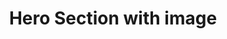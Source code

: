 ---
title: Hero Section with image
category: Marketing
paid: true
isActive: true
ltr: {"react":{"jsxCss":[],"jsxTail":[{"label":"App.jsx","code":"import { useEffect, useState } from 'react'\n\nexport default () => {\n\n    const [state, setState] = useState(false)\n\n    // Replace javascript:void(0) paths with your paths\n    const navigation = [\n        { title: \"Features\", path: \"javascript:void(0)\" },\n        { title: \"Integrations\", path: \"javascript:void(0)\" },\n        { title: \"Customers\", path: \"javascript:void(0)\" },\n        { title: \"Pricing\", path: \"javascript:void(0)\" }\n    ]\n\n    useEffect(() => {\n        document.onclick = (e) => {\n            const target = e.target;\n            if (!target.closest(\".menu-btn\")) setState(false);\n        };\n    }, [])\n\n\n    const Brand = () => (\n        <div className=\"flex items-center justify-between py-5 md:block\">\n            <a href=\"javascript:void(0)\">\n                <img\n                    src=\"https://www.floatui.com/logo.svg\"\n                    width={120}\n                    height={50}\n                    alt=\"Float UI logo\"\n                />\n            </a>\n            <div className=\"md:hidden\">\n                <button className=\"menu-btn text-gray-500 hover:text-gray-800\"\n                    onClick={() => setState(!state)}\n                >\n                    {\n                        state ? (\n                            <svg xmlns=\"http://www.w3.org/2000/svg\" className=\"h-6 w-6\" viewBox=\"0 0 20 20\" fill=\"currentColor\">\n                                <path fillRule=\"evenodd\" d=\"M4.293 4.293a1 1 0 011.414 0L10 8.586l4.293-4.293a1 1 0 111.414 1.414L11.414 10l4.293 4.293a1 1 0 01-1.414 1.414L10 11.414l-4.293 4.293a1 1 0 01-1.414-1.414L8.586 10 4.293 5.707a1 1 0 010-1.414z\" clipRule=\"evenodd\" />\n                            </svg>\n                        ) : (\n                            <svg xmlns=\"http://www.w3.org/2000/svg\" fill=\"none\" viewBox=\"0 0 24 24\" strokeWidth={1.5} stroke=\"currentColor\" className=\"w-6 h-6\">\n                                <path strokeLinecap=\"round\" strokeLinejoin=\"round\" d=\"M3.75 6.75h16.5M3.75 12h16.5m-16.5 5.25h16.5\" />\n                            </svg>\n                        )\n                    }\n                </button>\n            </div>\n        </div>\n    )\n\n    return (\n        <div className='relative'>\n            <div className='absolute inset-0 blur-xl h-[580px]' style={{ background: \"linear-gradient(143.6deg, rgba(192, 132, 252, 0) 20.79%, rgba(232, 121, 249, 0.26) 40.92%, rgba(204, 171, 238, 0) 70.35%)\" }}></div>\n            <div className='relative'>\n                <header>\n                    <div className={`md:hidden ${state ? \"mx-2 pb-5\" : \"hidden\"}`}>\n                        <Brand />\n                    </div>\n                    <nav className={`pb-5 md:text-sm ${state ? \"absolute top-0 inset-x-0 bg-white shadow-lg rounded-xl border mx-2 mt-2 md:shadow-none md:border-none md:mx-0 md:mt-0 md:relative md:bg-transparent\" : \"\"}`}>\n                        <div className=\"gap-x-14 items-center max-w-screen-xl mx-auto px-4 md:flex md:px-8\">\n                            <Brand />\n                            <div className={`flex-1 items-center mt-8 md:mt-0 md:flex ${state ? 'block' : 'hidden'} `}>\n                                <ul className=\"flex-1 justify-center items-center space-y-6 md:flex md:space-x-6 md:space-y-0\">\n                                    {\n                                        navigation.map((item, idx) => {\n                                            return (\n                                                <li key={idx} className=\"text-gray-700 hover:text-gray-900\">\n                                                    <a href={item.path} className=\"block\">\n                                                        {item.title}\n                                                    </a>\n                                                </li>\n                                            )\n                                        })\n                                    }\n                                </ul>\n                                <div className=\"items-center justify-end mt-6 space-y-6 md:flex md:mt-0\">\n                                    <a href=\"javascript:void(0)\" className=\"flex items-center justify-center gap-x-1 py-2 px-4 text-white font-medium bg-gray-800 hover:bg-gray-700 active:bg-gray-900 rounded-full md:inline-flex\">\n                                        Sign in\n                                        <svg xmlns=\"http://www.w3.org/2000/svg\" viewBox=\"0 0 20 20\" fill=\"currentColor\" className=\"w-5 h-5\">\n                                            <path fillRule=\"evenodd\" d=\"M7.21 14.77a.75.75 0 01.02-1.06L11.168 10 7.23 6.29a.75.75 0 111.04-1.08l4.5 4.25a.75.75 0 010 1.08l-4.5 4.25a.75.75 0 01-1.06-.02z\" clipRule=\"evenodd\" />\n                                        </svg>\n                                    </a>\n                                </div>\n                            </div>\n                        </div>\n                    </nav>\n                </header>\n                <section>\n                    <div className=\"max-w-screen-xl mx-auto px-4 py-28 gap-12 text-gray-600 overflow-hidden md:px-8 md:flex\">\n                        <div className='flex-none space-y-5 max-w-xl'>\n                            <a href=\"javascript:void(0)\" className='inline-flex gap-x-6 items-center rounded-full p-1 pr-6 border text-sm font-medium duration-150 hover:bg-white'>\n                                <span className='inline-block rounded-full px-3 py-1 bg-indigo-600 text-white'>\n                                    News\n                                </span>\n                                <p className='flex items-center'>\n                                    Read the launch post from here\n                                    <svg xmlns=\"http://www.w3.org/2000/svg\" viewBox=\"0 0 20 20\" fill=\"currentColor\" className=\"w-5 h-5\">\n                                        <path fillRule=\"evenodd\" d=\"M7.21 14.77a.75.75 0 01.02-1.06L11.168 10 7.23 6.29a.75.75 0 111.04-1.08l4.5 4.25a.75.75 0 010 1.08l-4.5 4.25a.75.75 0 01-1.06-.02z\" clipRule=\"evenodd\" />\n                                    </svg>\n                                </p>\n                            </a>\n                            <h1 className=\"text-4xl text-gray-800 font-extrabold sm:text-5xl\">\n                                Build your SaaS exactly how you want\n                            </h1>\n                            <p>\n                                Sed ut perspiciatis unde omnis iste natus voluptatem accusantium doloremque laudantium, totam rem aperiam, eaque ipsa quae.\n                            </p>\n                            <div className='flex items-center gap-x-3 sm:text-sm'>\n                                <a href=\"javascript:void(0)\" className=\"flex items-center justify-center gap-x-1 py-2 px-4 text-white font-medium bg-gray-800 duration-150 hover:bg-gray-700 active:bg-gray-900 rounded-full md:inline-flex\">\n                                    Get started\n                                    <svg xmlns=\"http://www.w3.org/2000/svg\" viewBox=\"0 0 20 20\" fill=\"currentColor\" className=\"w-5 h-5\">\n                                        <path fillRule=\"evenodd\" d=\"M7.21 14.77a.75.75 0 01.02-1.06L11.168 10 7.23 6.29a.75.75 0 111.04-1.08l4.5 4.25a.75.75 0 010 1.08l-4.5 4.25a.75.75 0 01-1.06-.02z\" clipRule=\"evenodd\" />\n                                    </svg>\n                                </a>\n                                <a href=\"javascript:void(0)\" className=\"flex items-center justify-center gap-x-1 py-2 px-4 text-gray-700 hover:text-gray-900 font-medium duration-150 md:inline-flex\">\n                                    Contact sales\n                                    <svg xmlns=\"http://www.w3.org/2000/svg\" viewBox=\"0 0 20 20\" fill=\"currentColor\" className=\"w-5 h-5\">\n                                        <path fillRule=\"evenodd\" d=\"M7.21 14.77a.75.75 0 01.02-1.06L11.168 10 7.23 6.29a.75.75 0 111.04-1.08l4.5 4.25a.75.75 0 010 1.08l-4.5 4.25a.75.75 0 01-1.06-.02z\" clipRule=\"evenodd\" />\n                                    </svg>\n                                </a>\n                            </div>\n                        </div>\n                        <div className='flex-1 hidden md:block'>\n                            {/* Replace with your image */}\n                            <img src=\"https://res.cloudinary.com/floatui/image/upload/c_pad,b_auto:predominant,fl_preserve_transparency/v1669333920/undraw_progressive_app_m-9-ms_oftfv5.jpg\" className=\"max-w-xl\" />\n                        </div>\n                    </div>\n                </section>\n            </div>\n        </div>\n    )\n}"}]},"vue":{"vueTail":[],"vueCss":[]},"preview":"function App() {\n\n    const [state, setState] = React.useState(false)\n\n    // Replace javascript:void(0) paths with your paths\n    const navigation = [\n        { title: \"Features\", path: \"javascript:void(0)\" },\n        { title: \"Integrations\", path: \"javascript:void(0)\" },\n        { title: \"Customers\", path: \"javascript:void(0)\" },\n        { title: \"Pricing\", path: \"javascript:void(0)\" }\n    ]\n\n    React.useEffect(() => {\n        document.onclick = (e) => {\n            const target = e.target;\n            if (!target.closest(\".menu-btn\")) setState(false);\n        };\n    }, [])\n\n\n    const Brand = () => (\n        <div className=\"flex items-center justify-between py-5 md:block\">\n            <a href=\"javascript:void(0)\">\n                <img\n                    src=\"https://www.floatui.com/logo.svg\"\n                    width={120}\n                    height={50}\n                    alt=\"Float UI logo\"\n                />\n            </a>\n            <div className=\"md:hidden\">\n                <button className=\"menu-btn text-gray-500 hover:text-gray-800\"\n                    onClick={() => setState(!state)}\n                >\n                    {\n                        state ? (\n                            <svg xmlns=\"http://www.w3.org/2000/svg\" className=\"h-6 w-6\" viewBox=\"0 0 20 20\" fill=\"currentColor\">\n                                <path fillRule=\"evenodd\" d=\"M4.293 4.293a1 1 0 011.414 0L10 8.586l4.293-4.293a1 1 0 111.414 1.414L11.414 10l4.293 4.293a1 1 0 01-1.414 1.414L10 11.414l-4.293 4.293a1 1 0 01-1.414-1.414L8.586 10 4.293 5.707a1 1 0 010-1.414z\" clipRule=\"evenodd\" />\n                            </svg>\n                        ) : (\n                            <svg xmlns=\"http://www.w3.org/2000/svg\" fill=\"none\" viewBox=\"0 0 24 24\" strokeWidth={1.5} stroke=\"currentColor\" className=\"w-6 h-6\">\n                                <path strokeLinecap=\"round\" strokeLinejoin=\"round\" d=\"M3.75 6.75h16.5M3.75 12h16.5m-16.5 5.25h16.5\" />\n                            </svg>\n                        )\n                    }\n                </button>\n            </div>\n        </div>\n    )\n\n    return (\n        <div className='relative'>\n            <div className='absolute inset-0 blur-xl h-[580px]' style={{ background: \"linear-gradient(143.6deg, rgba(192, 132, 252, 0) 20.79%, rgba(232, 121, 249, 0.26) 40.92%, rgba(204, 171, 238, 0) 70.35%)\" }}></div>\n            <div className='relative'>\n                <header>\n                    <div className={`md:hidden ${state ? \"mx-2 pb-5\" : \"hidden\"}`}>\n                        <Brand />\n                    </div>\n                    <nav className={`pb-5 md:text-sm ${state ? \"absolute top-0 inset-x-0 bg-white shadow-lg rounded-xl border mx-2 mt-2 md:shadow-none md:border-none md:mx-0 md:mt-0 md:relative md:bg-transparent\" : \"\"}`}>\n                        <div className=\"gap-x-14 items-center max-w-screen-xl mx-auto px-4 md:flex md:px-8\">\n                            <Brand />\n                            <div className={`flex-1 items-center mt-8 md:mt-0 md:flex ${state ? 'block' : 'hidden'} `}>\n                                <ul className=\"flex-1 justify-center items-center space-y-6 md:flex md:space-x-6 md:space-y-0\">\n                                    {\n                                        navigation.map((item, idx) => {\n                                            return (\n                                                <li key={idx} className=\"text-gray-700 hover:text-gray-900\">\n                                                    <a href={item.path} className=\"block\">\n                                                        {item.title}\n                                                    </a>\n                                                </li>\n                                            )\n                                        })\n                                    }\n                                </ul>\n                                <div className=\"items-center justify-end mt-6 space-y-6 md:flex md:mt-0\">\n                                    <a href=\"javascript:void(0)\" className=\"flex items-center justify-center gap-x-1 py-2 px-4 text-white font-medium bg-gray-800 hover:bg-gray-700 active:bg-gray-900 rounded-full md:inline-flex\">\n                                        Sign in\n                                        <svg xmlns=\"http://www.w3.org/2000/svg\" viewBox=\"0 0 20 20\" fill=\"currentColor\" className=\"w-5 h-5\">\n                                            <path fillRule=\"evenodd\" d=\"M7.21 14.77a.75.75 0 01.02-1.06L11.168 10 7.23 6.29a.75.75 0 111.04-1.08l4.5 4.25a.75.75 0 010 1.08l-4.5 4.25a.75.75 0 01-1.06-.02z\" clipRule=\"evenodd\" />\n                                        </svg>\n                                    </a>\n                                </div>\n                            </div>\n                        </div>\n                    </nav>\n                </header>\n                <section>\n                    <div className=\"max-w-screen-xl mx-auto px-4 py-28 gap-12 text-gray-600 overflow-hidden md:px-8 md:flex\">\n                        <div className='flex-none space-y-5 max-w-xl'>\n                            <a href=\"javascript:void(0)\" className='inline-flex gap-x-6 items-center rounded-full p-1 pr-6 border text-sm font-medium duration-150 hover:bg-white'>\n                                <span className='inline-block rounded-full px-3 py-1 bg-indigo-600 text-white'>\n                                    News\n                                </span>\n                                <p className='flex items-center'>\n                                    Read the launch post from here\n                                    <svg xmlns=\"http://www.w3.org/2000/svg\" viewBox=\"0 0 20 20\" fill=\"currentColor\" className=\"w-5 h-5\">\n                                        <path fillRule=\"evenodd\" d=\"M7.21 14.77a.75.75 0 01.02-1.06L11.168 10 7.23 6.29a.75.75 0 111.04-1.08l4.5 4.25a.75.75 0 010 1.08l-4.5 4.25a.75.75 0 01-1.06-.02z\" clipRule=\"evenodd\" />\n                                    </svg>\n                                </p>\n                            </a>\n                            <h1 className=\"text-4xl text-gray-800 font-extrabold sm:text-5xl\">\n                                Build your SaaS exactly how you want\n                            </h1>\n                            <p>\n                                Sed ut perspiciatis unde omnis iste natus voluptatem accusantium doloremque laudantium, totam rem aperiam, eaque ipsa quae.\n                            </p>\n                            <div className='flex items-center gap-x-3 sm:text-sm'>\n                                <a href=\"javascript:void(0)\" className=\"flex items-center justify-center gap-x-1 py-2 px-4 text-white font-medium bg-gray-800 duration-150 hover:bg-gray-700 active:bg-gray-900 rounded-full md:inline-flex\">\n                                    Get started\n                                    <svg xmlns=\"http://www.w3.org/2000/svg\" viewBox=\"0 0 20 20\" fill=\"currentColor\" className=\"w-5 h-5\">\n                                        <path fillRule=\"evenodd\" d=\"M7.21 14.77a.75.75 0 01.02-1.06L11.168 10 7.23 6.29a.75.75 0 111.04-1.08l4.5 4.25a.75.75 0 010 1.08l-4.5 4.25a.75.75 0 01-1.06-.02z\" clipRule=\"evenodd\" />\n                                    </svg>\n                                </a>\n                                <a href=\"javascript:void(0)\" className=\"flex items-center justify-center gap-x-1 py-2 px-4 text-gray-700 hover:text-gray-900 font-medium duration-150 md:inline-flex\">\n                                    Contact sales\n                                    <svg xmlns=\"http://www.w3.org/2000/svg\" viewBox=\"0 0 20 20\" fill=\"currentColor\" className=\"w-5 h-5\">\n                                        <path fillRule=\"evenodd\" d=\"M7.21 14.77a.75.75 0 01.02-1.06L11.168 10 7.23 6.29a.75.75 0 111.04-1.08l4.5 4.25a.75.75 0 010 1.08l-4.5 4.25a.75.75 0 01-1.06-.02z\" clipRule=\"evenodd\" />\n                                    </svg>\n                                </a>\n                            </div>\n                        </div>\n                        <div className='flex-1 hidden md:block'>\n                            {/* Replace with your image */}\n                            <img src=\"https://res.cloudinary.com/floatui/image/upload/c_pad,b_auto:predominant,fl_preserve_transparency/v1669333920/undraw_progressive_app_m-9-ms_oftfv5.jpg\" className=\"max-w-xl\" />\n                        </div>\n                    </div>\n                </section>\n            </div>\n        </div>\n    )\n}"}
rtl: {"preview":"function App() {\n\n    const [state, setState] = React.useState(false)\n\n    // Replace javascript:void(0) paths with your paths\n    const navigation = [\n        { title: \"المميزات\", path: \"javascript:void(0)\" },\n        { title: \"التكاملات\", path: \"javascript:void(0)\" },\n        { title: \"العملاء\", path: \"javascript:void(0)\" },\n        { title: \"التسعير\", path: \"javascript:void(0)\" }\n    ]\n\n    React.useEffect(() => {\n        document.onclick = (e) => {\n            const target = e.target;\n            if (!target.closest(\".menu-btn\")) setState(false);\n        };\n    }, [])\n\n\n    const Brand = () => (\n        <div className=\"flex items-center justify-between py-5 md:block\">\n            <a href=\"javascript:void(0)\">\n                <img\n                    src=\"https://www.floatui.com/logo.svg\"\n                    width={120}\n                    height={50}\n                    alt=\"Float UI logo\"\n                />\n            </a>\n            <div className=\"md:hidden\">\n                <button className=\"menu-btn text-gray-500 hover:text-gray-800\"\n                    onClick={() => setState(!state)}\n                >\n                    {\n                        state ? (\n                            <svg xmlns=\"http://www.w3.org/2000/svg\" className=\"h-6 w-6\" viewBox=\"0 0 20 20\" fill=\"currentColor\">\n                                <path fillRule=\"evenodd\" d=\"M4.293 4.293a1 1 0 011.414 0L10 8.586l4.293-4.293a1 1 0 111.414 1.414L11.414 10l4.293 4.293a1 1 0 01-1.414 1.414L10 11.414l-4.293 4.293a1 1 0 01-1.414-1.414L8.586 10 4.293 5.707a1 1 0 010-1.414z\" clipRule=\"evenodd\" />\n                            </svg>\n                        ) : (\n                            <svg xmlns=\"http://www.w3.org/2000/svg\" fill=\"none\" viewBox=\"0 0 24 24\" strokeWidth={1.5} stroke=\"currentColor\" className=\"w-6 h-6\">\n                                <path strokeLinecap=\"round\" strokeLinejoin=\"round\" d=\"M3.75 6.75h16.5M3.75 12h16.5m-16.5 5.25h16.5\" />\n                            </svg>\n                        )\n                    }\n                </button>\n            </div>\n        </div>\n    )\n\n    return (\n        <div className='relative'>\n            <div className='absolute inset-0 blur-xl h-[580px]' style={{ background: \"linear-gradient(143.6deg, rgba(192, 132, 252, 0) 20.79%, rgba(232, 121, 249, 0.26) 40.92%, rgba(204, 171, 238, 0) 70.35%)\" }}></div>\n            <div className='relative'>\n                <header>\n                    <div className={`md:hidden ${state ? \"mx-2 pb-5\" : \"hidden\"}`}>\n                        <Brand />\n                    </div>\n                    <nav className={`pb-5 md:text-sm ${state ? \"absolute top-0 inset-x-0 bg-white shadow-lg rounded-xl border mx-2 mt-2 md:shadow-none md:border-none md:mx-0 md:mt-0 md:relative md:bg-transparent\" : \"\"}`}>\n                        <div className=\"gap-x-14 items-center max-w-screen-xl mx-auto px-4 md:flex md:px-8\">\n                            <Brand />\n                            <div className={`flex-1 items-center mt-8 md:mt-0 md:flex ${state ? 'block' : 'hidden'} `}>\n                                <ul className=\"flex-1 justify-center items-center space-y-6 md:flex md:space-x-6 md:space-x-reverse md:space-y-0\">\n                                    {\n                                        navigation.map((item, idx) => {\n                                            return (\n                                                <li key={idx} className=\"text-gray-700 hover:text-gray-900\">\n                                                    <a href={item.path} className=\"block\">\n                                                        {item.title}\n                                                    </a>\n                                                </li>\n                                            )\n                                        })\n                                    }\n                                </ul>\n                                <div className=\"items-center justify-end mt-6 space-y-6 md:flex md:mt-0\">\n                                    <a href=\"javascript:void(0)\" className=\"flex items-center justify-center gap-x-1 py-2 px-4 text-white font-medium bg-gray-800 hover:bg-gray-700 active:bg-gray-900 rounded-full md:inline-flex\">\n                                        تسجيل دخول\n                                        <svg xmlns=\"http://www.w3.org/2000/svg\" viewBox=\"0 0 20 20\" fill=\"currentColor\" className=\"w-5 h-5\">\n                                            <path fillRule=\"evenodd\" d=\"M12.79 5.23a.75.75 0 01-.02 1.06L8.832 10l3.938 3.71a.75.75 0 11-1.04 1.08l-4.5-4.25a.75.75 0 010-1.08l4.5-4.25a.75.75 0 011.06.02z\" clipRule=\"evenodd\" />\n                                        </svg>\n                                    </a>\n                                </div>\n                            </div>\n                        </div>\n                    </nav>\n                </header>\n                <section>\n                    <div className=\"max-w-screen-xl mx-auto px-4 py-28 gap-12 text-gray-600 overflow-hidden md:px-8 md:flex\">\n                        <div className='flex-none space-y-5 max-w-xl'>\n                            <a href=\"javascript:void(0)\" className='inline-flex gap-x-6 items-center rounded-full p-1 pl-6 border text-sm font-medium duration-150 hover:bg-white'>\n                                <span className='inline-block rounded-full px-3 py-1 bg-indigo-600 text-white'>\n                                    أخبار\n                                </span>\n                                <p className='flex items-center'>\n                                    اقرأ منشور الإطلاق من هنا\n                                    <svg xmlns=\"http://www.w3.org/2000/svg\" viewBox=\"0 0 20 20\" fill=\"currentColor\" className=\"w-5 h-5\">\n                                        <path fillRule=\"evenodd\" d=\"M12.79 5.23a.75.75 0 01-.02 1.06L8.832 10l3.938 3.71a.75.75 0 11-1.04 1.08l-4.5-4.25a.75.75 0 010-1.08l4.5-4.25a.75.75 0 011.06.02z\" clipRule=\"evenodd\" />\n                                    </svg>\n                                </p>\n                            </a>\n                            <h1 className=\"text-4xl text-gray-800 font-extrabold sm:text-5xl\">\n                                قم ببناء SaaS الخاص بك بالطريقة التي تريدها بالضبط\n                            </h1>\n                            <p>\n                                ولكن لكي ترى من أين يولد كل هذا ممن يتهمون اللذة والحمد بالألم ، سأفتح الأمر برمته ، وهذه الأشياء بالذات.\n                            </p>\n                            <div className='flex items-center gap-x-3 sm:text-sm'>\n                                <a href=\"javascript:void(0)\" className=\"flex items-center justify-center gap-x-1 py-2 px-4 text-white font-medium bg-gray-800 duration-150 hover:bg-gray-700 active:bg-gray-900 rounded-full md:inline-flex\">\n                                    دعنا نبدء\n                                    <svg xmlns=\"http://www.w3.org/2000/svg\" viewBox=\"0 0 20 20\" fill=\"currentColor\" className=\"w-5 h-5\">\n                                        <path fillRule=\"evenodd\" d=\"M12.79 5.23a.75.75 0 01-.02 1.06L8.832 10l3.938 3.71a.75.75 0 11-1.04 1.08l-4.5-4.25a.75.75 0 010-1.08l4.5-4.25a.75.75 0 011.06.02z\" clipRule=\"evenodd\" />\n                                    </svg>\n                                </a>\n                                <a href=\"javascript:void(0)\" className=\"flex items-center justify-center gap-x-1 py-2 px-4 text-gray-700 hover:text-gray-900 font-medium duration-150 md:inline-flex\">\n                                    مبيعات الاتصال\n                                    <svg xmlns=\"http://www.w3.org/2000/svg\" viewBox=\"0 0 20 20\" fill=\"currentColor\" className=\"w-5 h-5\">\n                                        <path fillRule=\"evenodd\" d=\"M12.79 5.23a.75.75 0 01-.02 1.06L8.832 10l3.938 3.71a.75.75 0 11-1.04 1.08l-4.5-4.25a.75.75 0 010-1.08l4.5-4.25a.75.75 0 011.06.02z\" clipRule=\"evenodd\" />\n                                    </svg>\n                                </a>\n                            </div>\n                        </div>\n                        <div className='flex-1 hidden md:block'>\n                            {/* Replace with your image */}\n                            <img src=\"https://res.cloudinary.com/floatui/image/upload/c_pad,b_auto:predominant,fl_preserve_transparency/v1669333920/undraw_progressive_app_m-9-ms_oftfv5.jpg\" className=\"max-w-xl\" />\n                        </div>\n                    </div>\n                </section>\n            </div>\n        </div>\n    )\n}","react":{"jsxCss":[],"jsxTail":[{"label":"App.jsx","code":"import { useEffect, useState } from 'react'\n\nexport default () => {\n\n    const [state, setState] = useState(false)\n\n    // Replace javascript:void(0) paths with your paths\n    const navigation = [\n        { title: \"المميزات\", path: \"javascript:void(0)\" },\n        { title: \"التكاملات\", path: \"javascript:void(0)\" },\n        { title: \"العملاء\", path: \"javascript:void(0)\" },\n        { title: \"التسعير\", path: \"javascript:void(0)\" }\n    ]\n\n    useEffect(() => {\n        document.onclick = (e) => {\n            const target = e.target;\n            if (!target.closest(\".menu-btn\")) setState(false);\n        };\n    }, [])\n\n\n    const Brand = () => (\n        <div className=\"flex items-center justify-between py-5 md:block\">\n            <a href=\"javascript:void(0)\">\n                <img\n                    src=\"https://www.floatui.com/logo.svg\"\n                    width={120}\n                    height={50}\n                    alt=\"Float UI logo\"\n                />\n            </a>\n            <div className=\"md:hidden\">\n                <button className=\"menu-btn text-gray-500 hover:text-gray-800\"\n                    onClick={() => setState(!state)}\n                >\n                    {\n                        state ? (\n                            <svg xmlns=\"http://www.w3.org/2000/svg\" className=\"h-6 w-6\" viewBox=\"0 0 20 20\" fill=\"currentColor\">\n                                <path fillRule=\"evenodd\" d=\"M4.293 4.293a1 1 0 011.414 0L10 8.586l4.293-4.293a1 1 0 111.414 1.414L11.414 10l4.293 4.293a1 1 0 01-1.414 1.414L10 11.414l-4.293 4.293a1 1 0 01-1.414-1.414L8.586 10 4.293 5.707a1 1 0 010-1.414z\" clipRule=\"evenodd\" />\n                            </svg>\n                        ) : (\n                            <svg xmlns=\"http://www.w3.org/2000/svg\" fill=\"none\" viewBox=\"0 0 24 24\" strokeWidth={1.5} stroke=\"currentColor\" className=\"w-6 h-6\">\n                                <path strokeLinecap=\"round\" strokeLinejoin=\"round\" d=\"M3.75 6.75h16.5M3.75 12h16.5m-16.5 5.25h16.5\" />\n                            </svg>\n                        )\n                    }\n                </button>\n            </div>\n        </div>\n    )\n\n    return (\n        <div className='relative'>\n            <div className='absolute inset-0 blur-xl h-[580px]' style={{ background: \"linear-gradient(143.6deg, rgba(192, 132, 252, 0) 20.79%, rgba(232, 121, 249, 0.26) 40.92%, rgba(204, 171, 238, 0) 70.35%)\" }}></div>\n            <div className='relative'>\n                <header>\n                    <div className={`md:hidden ${state ? \"mx-2 pb-5\" : \"hidden\"}`}>\n                        <Brand />\n                    </div>\n                    <nav className={`pb-5 md:text-sm ${state ? \"absolute top-0 inset-x-0 bg-white shadow-lg rounded-xl border mx-2 mt-2 md:shadow-none md:border-none md:mx-0 md:mt-0 md:relative md:bg-transparent\" : \"\"}`}>\n                        <div className=\"gap-x-14 items-center max-w-screen-xl mx-auto px-4 md:flex md:px-8\">\n                            <Brand />\n                            <div className={`flex-1 items-center mt-8 md:mt-0 md:flex ${state ? 'block' : 'hidden'} `}>\n                                <ul className=\"flex-1 justify-center items-center space-y-6 md:flex md:space-x-6 md:space-x-reverse md:space-y-0\">\n                                    {\n                                        navigation.map((item, idx) => {\n                                            return (\n                                                <li key={idx} className=\"text-gray-700 hover:text-gray-900\">\n                                                    <a href={item.path} className=\"block\">\n                                                        {item.title}\n                                                    </a>\n                                                </li>\n                                            )\n                                        })\n                                    }\n                                </ul>\n                                <div className=\"items-center justify-end mt-6 space-y-6 md:flex md:mt-0\">\n                                    <a href=\"javascript:void(0)\" className=\"flex items-center justify-center gap-x-1 py-2 px-4 text-white font-medium bg-gray-800 hover:bg-gray-700 active:bg-gray-900 rounded-full md:inline-flex\">\n                                        تسجيل دخول\n                                        <svg xmlns=\"http://www.w3.org/2000/svg\" viewBox=\"0 0 20 20\" fill=\"currentColor\" className=\"w-5 h-5\">\n                                            <path fillRule=\"evenodd\" d=\"M12.79 5.23a.75.75 0 01-.02 1.06L8.832 10l3.938 3.71a.75.75 0 11-1.04 1.08l-4.5-4.25a.75.75 0 010-1.08l4.5-4.25a.75.75 0 011.06.02z\" clipRule=\"evenodd\" />\n                                        </svg>\n                                    </a>\n                                </div>\n                            </div>\n                        </div>\n                    </nav>\n                </header>\n                <section>\n                    <div className=\"max-w-screen-xl mx-auto px-4 py-28 gap-12 text-gray-600 overflow-hidden md:px-8 md:flex\">\n                        <div className='flex-none space-y-5 max-w-xl'>\n                            <a href=\"javascript:void(0)\" className='inline-flex gap-x-6 items-center rounded-full p-1 pl-6 border text-sm font-medium duration-150 hover:bg-white'>\n                                <span className='inline-block rounded-full px-3 py-1 bg-indigo-600 text-white'>\n                                    أخبار\n                                </span>\n                                <p className='flex items-center'>\n                                    اقرأ منشور الإطلاق من هنا\n                                    <svg xmlns=\"http://www.w3.org/2000/svg\" viewBox=\"0 0 20 20\" fill=\"currentColor\" className=\"w-5 h-5\">\n                                        <path fillRule=\"evenodd\" d=\"M12.79 5.23a.75.75 0 01-.02 1.06L8.832 10l3.938 3.71a.75.75 0 11-1.04 1.08l-4.5-4.25a.75.75 0 010-1.08l4.5-4.25a.75.75 0 011.06.02z\" clipRule=\"evenodd\" />\n                                    </svg>\n                                </p>\n                            </a>\n                            <h1 className=\"text-4xl text-gray-800 font-extrabold sm:text-5xl\">\n                                قم ببناء SaaS الخاص بك بالطريقة التي تريدها بالضبط\n                            </h1>\n                            <p>\n                                ولكن لكي ترى من أين يولد كل هذا ممن يتهمون اللذة والحمد بالألم ، سأفتح الأمر برمته ، وهذه الأشياء بالذات.\n                            </p>\n                            <div className='flex items-center gap-x-3 sm:text-sm'>\n                                <a href=\"javascript:void(0)\" className=\"flex items-center justify-center gap-x-1 py-2 px-4 text-white font-medium bg-gray-800 duration-150 hover:bg-gray-700 active:bg-gray-900 rounded-full md:inline-flex\">\n                                    دعنا نبدء\n                                    <svg xmlns=\"http://www.w3.org/2000/svg\" viewBox=\"0 0 20 20\" fill=\"currentColor\" className=\"w-5 h-5\">\n                                        <path fillRule=\"evenodd\" d=\"M12.79 5.23a.75.75 0 01-.02 1.06L8.832 10l3.938 3.71a.75.75 0 11-1.04 1.08l-4.5-4.25a.75.75 0 010-1.08l4.5-4.25a.75.75 0 011.06.02z\" clipRule=\"evenodd\" />\n                                    </svg>\n                                </a>\n                                <a href=\"javascript:void(0)\" className=\"flex items-center justify-center gap-x-1 py-2 px-4 text-gray-700 hover:text-gray-900 font-medium duration-150 md:inline-flex\">\n                                    مبيعات الاتصال\n                                    <svg xmlns=\"http://www.w3.org/2000/svg\" viewBox=\"0 0 20 20\" fill=\"currentColor\" className=\"w-5 h-5\">\n                                        <path fillRule=\"evenodd\" d=\"M12.79 5.23a.75.75 0 01-.02 1.06L8.832 10l3.938 3.71a.75.75 0 11-1.04 1.08l-4.5-4.25a.75.75 0 010-1.08l4.5-4.25a.75.75 0 011.06.02z\" clipRule=\"evenodd\" />\n                                    </svg>\n                                </a>\n                            </div>\n                        </div>\n                        <div className='flex-1 hidden md:block'>\n                            {/* Replace with your image */}\n                            <img src=\"https://res.cloudinary.com/floatui/image/upload/c_pad,b_auto:predominant,fl_preserve_transparency/v1669333920/undraw_progressive_app_m-9-ms_oftfv5.jpg\" className=\"max-w-xl\" />\n                        </div>\n                    </div>\n                </section>\n            </div>\n        </div>\n    )\n}"}]},"vue":{"vueTail":[],"vueCss":[]}}
slug: /heroes
id: 4514c184-535e-4630-af28-acaa71156254
created_at: 1670149507993
---
